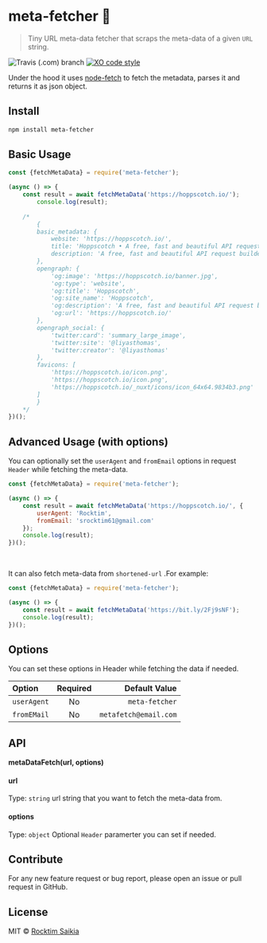 # meta-fetcher :mag_right:

> Tiny URL meta-data fetcher that scraps the meta-data of a given `URL` string. 

![Travis (.com) branch](https://img.shields.io/travis/com/rocktimsaikia/meta-fetcher/master)
[![XO code style](https://img.shields.io/badge/code_style-XO-5ed9c7.svg)](https://github.com/xojs/xo)

Under the hood it uses [node-fetch](https://github.com/node-fetch/node-fetch) to fetch the metadata, parses it and returns it as json object.

## Install

```sh
npm install meta-fetcher
```

## Basic Usage
```js
const {fetchMetaData} = require('meta-fetcher');

(async () => {
	const result = await fetchMetaData('https://hoppscotch.io/');
    	console.log(result);
    
    /*
        {
        basic_metadata: {
            website: 'https://hoppscotch.io/',
            title: 'Hoppscotch • A free, fast and beautiful API request builder',
            description: 'A free, fast and beautiful API request builder'
        },
        opengraph: {
            'og:image': 'https://hoppscotch.io/banner.jpg',
            'og:type': 'website',
            'og:title': 'Hoppscotch',
            'og:site_name': 'Hoppscotch',
            'og:description': 'A free, fast and beautiful API request builder',
            'og:url': 'https://hoppscotch.io/'
        },
        opengraph_social: {
            'twitter:card': 'summary_large_image',
            'twitter:site': '@liyasthomas',
            'twitter:creator': '@liyasthomas'
        },
        favicons: [
            'https://hoppscotch.io/icon.png',
            'https://hoppscotch.io/icon.png',
            'https://hoppscotch.io/_nuxt/icons/icon_64x64.9834b3.png'
        ]
        }
    */ 
})();

```

## Advanced Usage (with options)
You can optionally set the `userAgent` and `fromEmail` options in request `Header` while fetching the meta-data.

```js
const {fetchMetaData} = require('meta-fetcher');

(async () => {
	const result = await fetchMetaData('https://hoppscotch.io/', {
		userAgent: 'Rocktim',
		fromEmail: 'srocktim61@gmail.com'
	});
	console.log(result);
})();
```
<br>

It can also fetch meta-data from `shortened-url` .For example:
```js
const {fetchMetaData} = require('meta-fetcher');

(async () => {
	const result = await fetchMetaData('https://bit.ly/2Fj9sNF');
	console.log(result);
})();
```

## Options
You can set these options in Header while fetching the data if needed.

| Option         |  Required    | Default Value     |
| :------------- | :----------: | -----------: |
|  `userAgent`   | No   		| `meta-fetcher`    |
| `fromEMail`    | No 			| `metafetch@email.com`    |

## API

**metaDataFetch(url, options)**

#### url
Type: `string`
url string that you want to fetch the meta-data from.

#### options
Type: `object`
Optional `Header` paramerter you can set if needed.

## Contribute
For any new feature request or bug report, please open an issue or pull request in GitHub.

## License
MIT &copy; [Rocktim Saikia](https://rocktim.xyz)
